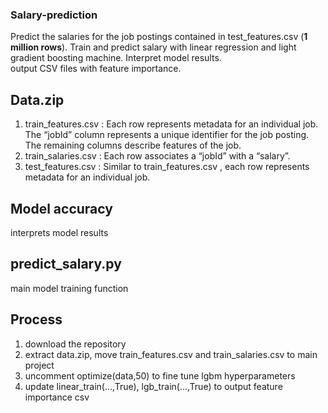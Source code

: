 ### Salary-prediction ###
Predict the salaries for the job postings contained in test_features.csv (__1 million rows__). Train and predict salary with linear regression and light gradient boosting machine. Interpret model results.<br>output CSV files with feature importance.
## Data.zip ##
1. train_features.csv : Each row represents metadata for an individual job. The “jobId” column represents a unique identifier for the job posting. The remaining columns describe features of the job.
2. train_salaries.csv : Each row associates a “jobId” with a “salary”.</li>
3. test_features.csv : Similar to train_features.csv , each row represents metadata for an individual job.
## Model accuracy ##
interprets model results
## predict_salary.py ##
main model training function
## Process ##
1. download the repository
2. extract data.zip, move train_features.csv and train_salaries.csv to main project
3. uncomment optimize(data,50) to fine tune lgbm hyperparameters
4. update linear_train(...,True), lgb_train(...,True) to output feature importance csv
